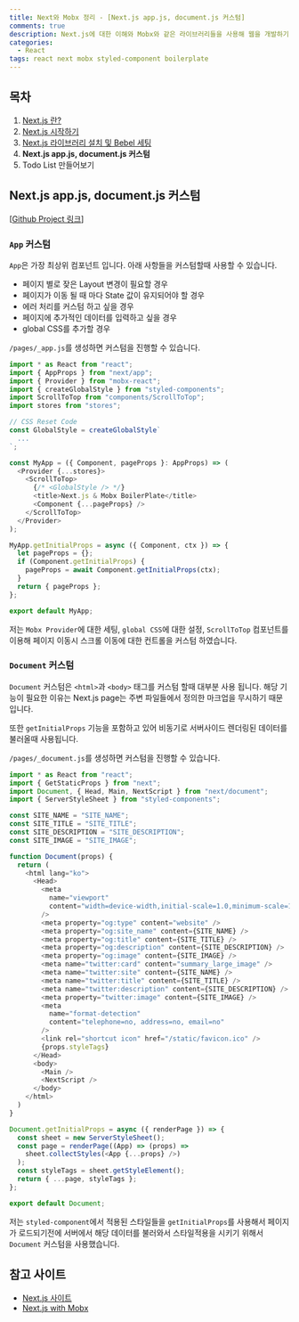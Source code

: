 ```yaml
---
title: Next와 Mobx 정리 - [Next.js app.js, document.js 커스텀]
comments: true
description: Next.js에 대한 이해와 Mobx와 같은 라이브러리들을 사용해 웹을 개발하기 위한 기본 세팅 작업을 boilerplate로 만들어보는 과정에 대한 내용을 정리했습니다.
categories:
  - React
tags: react next mobx styled-component boilerplate
---
```



## 목차

1. [Next.js 란?](http://jangwon.io/react/2020/07/01/next-mobx-boiler/)
2. [Next.js 시작하기](http://jangwon.io/react/2020/07/05/next-mobx-boiler/)
3. [Next.js 라이브러리 설치 및 Bebel 세팅](http://jangwon.io/react/2020/07/10/next-mobx-boiler/)
4. **Next.js app.js, document.js 커스텀**
5. Todo List 만들어보기


## Next.js app.js, document.js 커스텀

[[Github Project 링크](https://github.com/wkddnjset/next-mobx-boilerplate)]


### `App` 커스텀

`App`은 가장 최상위 컴포넌트 입니다. 아래 사항들을 커스텀할때 사용할 수 있습니다.

- 페이지 별로 잦은 Layout 변경이 필요할 경우
- 페이지가 이동 될 때 마다 State 값이 유지되어야 할 경우
- 에러 처리를 커스텀 하고 싶을 경우
- 페이지에 추가적인 데이터를 입력하고 싶을 경우
- global CSS를 추가할 경우

`/pages/_app.js`를 생성하면 커스텀을 진행할 수 있습니다.

```javascript
import * as React from "react";
import { AppProps } from "next/app";
import { Provider } from "mobx-react";
import { createGlobalStyle } from "styled-components";
import ScrollToTop from "components/ScrollToTop";
import stores from "stores";

// CSS Reset Code
const GlobalStyle = createGlobalStyle`
  ...
`;

const MyApp = ({ Component, pageProps }: AppProps) => (
  <Provider {...stores}>
    <ScrollToTop>
      {/* <GlobalStyle /> */}
      <title>Next.js & Mobx BoilerPlate</title>
      <Component {...pageProps} />
    </ScrollToTop>
  </Provider>
);

MyApp.getInitialProps = async ({ Component, ctx }) => {
  let pageProps = {};
  if (Component.getInitialProps) {
    pageProps = await Component.getInitialProps(ctx);
  }
  return { pageProps };
};

export default MyApp;
```

저는 `Mobx Provider`에 대한 세팅, `global CSS`에 대한 설정, `ScrollToTop` 컴포넌트를 이용해 페이지 이동시 스크롤 이동에 대한 컨트롤을 커스텀 하였습니다.


###  `Document` 커스텀

`Document` 커스텀은 `<html>`과 `<body>` 태그를 커스텀 할때 대부분 사용 됩니다. 해당 기능이 필요한 이유는 Next.js page는 주변 파일들에서 정의한 마크업을 무시하기 때문입니다.

또한 `getInitialProps` 기능을 포함하고 있어 비동기로 서버사이드 렌더링된 데이터를 불러올때 사용됩니다.

`/pages/_document.js`를 생성하면 커스텀을 진행할 수 있습니다.


```javascript
import * as React from "react";
import { GetStaticProps } from "next";
import Document, { Head, Main, NextScript } from "next/document";
import { ServerStyleSheet } from "styled-components";

const SITE_NAME = "SITE_NAME";
const SITE_TITLE = "SITE_TITLE";
const SITE_DESCRIPTION = "SITE_DESCRIPTION";
const SITE_IMAGE = "SITE_IMAGE";

function Document(props) {
  return (
    <html lang="ko">
      <Head>
        <meta
          name="viewport"
          content="width=device-width,initial-scale=1.0,minimum-scale=1.0,maximum-scale=1.0,user-scalable=no"
        />
        <meta property="og:type" content="website" />
        <meta property="og:site_name" content={SITE_NAME} />
        <meta property="og:title" content={SITE_TITLE} />
        <meta property="og:description" content={SITE_DESCRIPTION} />
        <meta property="og:image" content={SITE_IMAGE} />
        <meta name="twitter:card" content="summary_large_image" />
        <meta name="twitter:site" content={SITE_NAME} />
        <meta name="twitter:title" content={SITE_TITLE} />
        <meta name="twitter:description" content={SITE_DESCRIPTION} />
        <meta property="twitter:image" content={SITE_IMAGE} />
        <meta
          name="format-detection"
          content="telephone=no, address=no, email=no"
        />
        <link rel="shortcut icon" href="/static/favicon.ico" />
        {props.styleTags}
      </Head>
      <body>
        <Main />
        <NextScript />
      </body>
    </html>
  )
}

Document.getInitialProps = async ({ renderPage }) => {
  const sheet = new ServerStyleSheet();
  const page = renderPage((App) => (props) =>
    sheet.collectStyles(<App {...props} />)
  );
  const styleTags = sheet.getStyleElement();
  return { ...page, styleTags };
};

export default Document;
```

저는 `styled-component`에서 적용된 스타일들을 `getInitialProps`를 사용해서 페이지가 로드되기전에 서버에서 해당 데이터를 불러와서 스타일적용을 시키기 위해서 `Document` 커스텀을 사용했습니다.


## 참고 사이트

- [Next.js 사이트](https://nextjs.org/docs/getting-started)
- [Next.js with Mobx](https://www.themikelewis.com/post/nextjs-with-mobx)